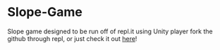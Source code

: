 # Slope-Game
Slope game designed to be run off of repl.it using Unity player fork the github through repl, or just check it out [here](https://replit.com/@cgolden15/Slope-Game?v=1)!
